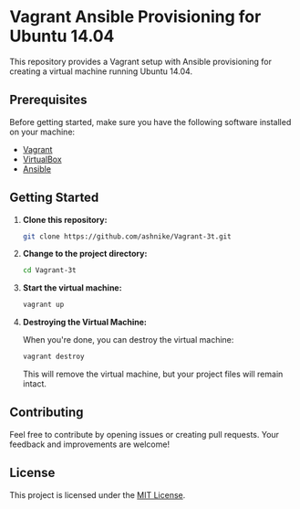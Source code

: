 # Vagrant Ansible Provisioning for Ubuntu 14.04

This repository provides a Vagrant setup with Ansible provisioning for creating a virtual machine running Ubuntu 14.04.

## Prerequisites

Before getting started, make sure you have the following software installed on your machine:

- [Vagrant](https://www.vagrantup.com/)
- [VirtualBox](https://www.virtualbox.org/)
- [Ansible](https://www.ansible.com/)

## Getting Started

1. **Clone this repository:**

    ```bash
    git clone https://github.com/ashnike/Vagrant-3t.git
    ```

2. **Change to the project directory:**

    ```bash
    cd Vagrant-3t
    ```

3. **Start the virtual machine:**

    ```bash
    vagrant up
    ```

4. **Destroying the Virtual Machine:**

    When you're done, you can destroy the virtual machine:

    ```bash
    vagrant destroy
    ```

    This will remove the virtual machine, but your project files will remain intact.

## Contributing

Feel free to contribute by opening issues or creating pull requests. Your feedback and improvements are welcome!

## License

This project is licensed under the [MIT License](LICENSE).
